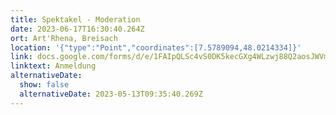 ```yaml
---
title: Spektakel - Moderation
date: 2023-06-17T16:30:40.264Z
ort: Art'Rhena, Breisach
location: '{"type":"Point","coordinates":[7.5789094,48.0214334]}'
link: docs.google.com/forms/d/e/1FAIpQLSc4vS0DK5kecGXg4WLzwj88Q2aosJWVmunqjhx1SsNv-TIJXw/viewform
linktext: Anmeldung
alternativeDate:
  show: false
  alternativeDate: 2023-05-13T09:35:40.269Z
---
```

